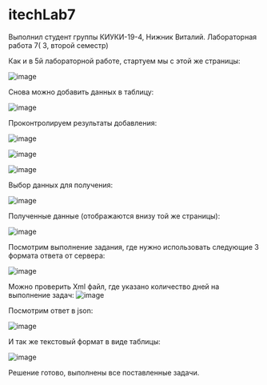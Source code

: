 # itechLab7

Выполнил студент группы КИУКИ-19-4, Нижник Виталий.
Лабораторная работа 7( 3, второй семестр)

Как и в 5й лабораторной работе, стартуем мы с этой же страницы:

![image](https://user-images.githubusercontent.com/79364960/178115340-14da68de-0252-4fd1-9a18-2020ff74bf53.png)

Снова можно добавить данных в таблицу:

![image](https://user-images.githubusercontent.com/79364960/178115161-84e44247-6caa-46f2-8723-5b72de475c88.png)

Проконтролируем результаты добавления:

![image](https://user-images.githubusercontent.com/79364960/178115170-a5260b67-b3d8-4168-acc4-ad458156c6f8.png)

![image](https://user-images.githubusercontent.com/79364960/178115175-343c460b-e5d5-4bb1-9009-2c65a5688df7.png)

![image](https://user-images.githubusercontent.com/79364960/178115192-3498bda8-c4d9-4b24-b106-8edfc99766af.png)

Выбор данных для получения:

![image](https://user-images.githubusercontent.com/79364960/178115227-03e85962-bd70-4218-9b22-b68caf8adbce.png)

Полученные данные (отображаются внизу той же страницы):

![image](https://user-images.githubusercontent.com/79364960/178115234-e16d8593-7df7-48fc-9dcb-fa389239aba4.png)

Посмотрим выполнение задания, где нужно использовать следующие 3 формата ответа от сервера:

![image](https://user-images.githubusercontent.com/79364960/178118709-e77396fc-522d-4195-ad5e-2cb24f515a8e.png)

Можно проверить Xml файл, где указано количество дней на выполнение задач:
![image](https://user-images.githubusercontent.com/79364960/178118777-3f4ac300-a2a5-4b79-8984-af24b5df16e4.png)

Посмотрим ответ в json:

![image](https://user-images.githubusercontent.com/79364960/178118839-cc4e066d-85d9-45ac-a2e6-58000f23a7da.png)

И так же текстовый формат в виде таблицы:

![image](https://user-images.githubusercontent.com/79364960/178118887-eef88e27-7c5e-4e7f-bfcf-e6d757831b80.png)


Решение готово, выполнены все поставленные задачи.
